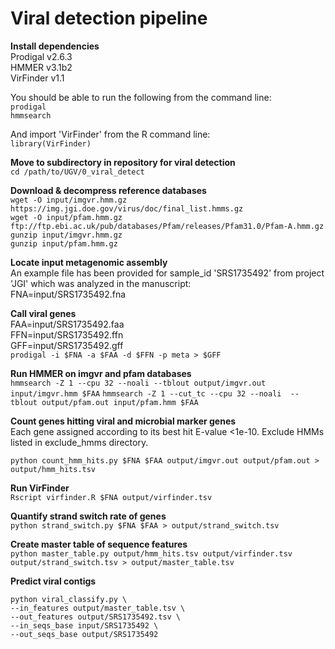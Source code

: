 # Viral detection pipeline

<b>  Install dependencies </b>  
Prodigal v2.6.3   
HMMER v3.1b2  
VirFinder v1.1  

You should be able to run the following from the command line:  
`prodigal`  
`hmmsearch`

And import 'VirFinder' from the R command line:  
`library(VirFinder)`  

<b> Move to subdirectory in repository for viral detection  </b>  
`cd /path/to/UGV/0_viral_detect`  

<b> Download & decompress reference databases  </b>  
`wget -O input/imgvr.hmm.gz https://img.jgi.doe.gov/virus/doc/final_list.hmms.gz`  
`wget -O input/pfam.hmm.gz ftp://ftp.ebi.ac.uk/pub/databases/Pfam/releases/Pfam31.0/Pfam-A.hmm.gz`
`gunzip input/imgvr.hmm.gz`  
`gunzip input/pfam.hmm.gz`  

<b> Locate input metagenomic assembly </b>  
An example file has been provided for sample_id 'SRS1735492' from project 'JGI' which was analyzed in the manuscript:  
FNA=input/SRS1735492.fna  

<b> Call viral genes </b>  
FAA=input/SRS1735492.faa  
FFN=input/SRS1735492.ffn  
GFF=input/SRS1735492.gff  
`prodigal -i $FNA -a $FAA -d $FFN -p meta > $GFF`

<b> Run HMMER on imgvr and pfam databases </b>  
`hmmsearch -Z 1 --cpu 32 --noali --tblout output/imgvr.out input/imgvr.hmm $FAA`
`hmmsearch -Z 1 --cut_tc --cpu 32 --noali  --tblout output/pfam.out input/pfam.hmm $FAA`

<b> Count genes hitting viral and microbial marker genes </b>  
Each gene assigned according to its best hit E-value <1e-10. Exclude HMMs listed in exclude_hmms directory.  

`python count_hmm_hits.py $FNA $FAA output/imgvr.out output/pfam.out > output/hmm_hits.tsv`

<b> Run VirFinder </b>  
`Rscript virfinder.R $FNA output/virfinder.tsv`  

<b> Quantify strand switch rate of genes </b>  
`python strand_switch.py $FNA $FAA > output/strand_switch.tsv`  

<b> Create master table of sequence features </b>  
`python master_table.py output/hmm_hits.tsv output/virfinder.tsv output/strand_switch.tsv > output/master_table.tsv`  

<b> Predict viral contigs </b>  
```
python viral_classify.py \
--in_features output/master_table.tsv \
--out_features output/SRS1735492.tsv \
--in_seqs_base input/SRS1735492 \
--out_seqs_base output/SRS1735492
```





